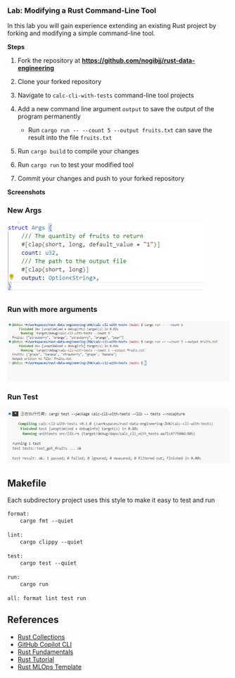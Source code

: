 ### Lab:  Modifying a Rust Command-Line Tool

In this lab you will gain experience extending an existing Rust project by forking and modifying a simple command-line tool.

**Steps**

1. Fork the repository at **https://github.com/nogibjj/rust-data-engineering**

2. Clone your forked repository 

3. Navigate to `calc-cli-with-tests` command-line tool projects

4. Add a new command line argument `output` to save the output of the program permanently

   - Run `cargo run -- --count 5 --output fruits.txt` can save the result into the file `fruits.txt`

5. Run `cargo build` to compile your changes  

6. Run `cargo run` to test your modified tool

7. Commit your changes and push to your forked repository


**Screenshots**
### New Args
![Alt text](image-2.png)


### Run with more arguments
![Alt text](image.png)

### Run Test
![Alt text](image-1.png)


## Makefile

Each subdirectory project uses this style to make it easy to test and run

```
format:
	cargo fmt --quiet

lint:
	cargo clippy --quiet

test:
	cargo test --quiet

run:
	cargo run 

all: format lint test run
```


## References

* [Rust Collections](https://doc.rust-lang.org/std/collections/index.html)
* [GitHub Copilot CLI](https://www.npmjs.com/package/@githubnext/github-copilot-cli)
* [Rust Fundamentals](https://github.com/alfredodeza/rust-fundamentals)
* [Rust Tutorial](https://nogibjj.github.io/rust-tutorial/)
* [Rust MLOps Template](https://github.com/nogibjj/mlops-template)
